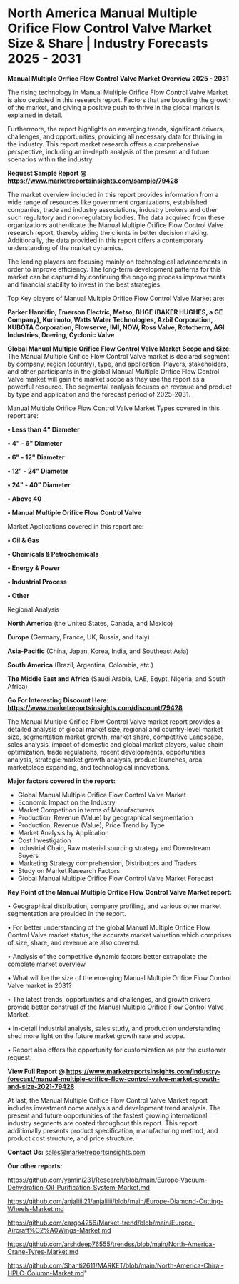 # North America Manual Multiple Orifice Flow Control Valve Market Size & Share | Industry Forecasts 2025 - 2031

<Strong> Manual Multiple Orifice Flow Control Valve Market Overview 2025 - 2031</strong>

The rising technology in Manual Multiple Orifice Flow Control Valve Market is also depicted in this research report. Factors that are boosting the growth of the market, and giving a positive push to thrive in the global market is explained in detail.

Furthermore, the report highlights on emerging trends, significant drivers, challenges, and opportunities, providing all necessary data for thriving in the industry. This report market research offers a comprehensive perspective, including an in-depth analysis of the present and future scenarios within the industry.

<strong>Request Sample Report @ <a href=https://www.marketreportsinsights.com/sample/79428>https://www.marketreportsinsights.com/sample/79428</a></strong>

The market overview included in this report provides information from a wide range of resources like government organizations, established companies, trade and industry associations, industry brokers and other such regulatory and non-regulatory bodies. The data acquired from these organizations authenticate the Manual Multiple Orifice Flow Control Valve research report, thereby aiding the clients in better decision making. Additionally, the data provided in this report offers a contemporary understanding of the market dynamics.

The leading players are focusing mainly on technological advancements in order to improve efficiency. The long-term development patterns for this market can be captured by continuing the ongoing process improvements and financial stability to invest in the best strategies.

Top Key players of Manual Multiple Orifice Flow Control Valve Market are:

<strong>Parker Hannifin, Emerson Electric, Metso, BHGE (BAKER HUGHES, a GE Company), Kurimoto, Watts Water Technologies, Azbil Corporation, KUBOTA Corporation, Flowserve, IMI, NOW, Ross Valve, Rototherm, AGI Industries, Doering, Cyclonic Valve</strong>

<strong><b>Global Manual Multiple Orifice Flow Control Valve Market Scope and Size:</b></strong>
The Manual Multiple Orifice Flow Control Valve market is declared segment by company, region (country), type, and application. Players, stakeholders, and other participants in the global Manual Multiple Orifice Flow Control Valve market will gain the market scope as they use the report as a powerful resource. The segmental analysis focuses on revenue and product by type and application and the forecast period of 2025-2031.

Manual Multiple Orifice Flow Control Valve Market Types covered in this report are:

<strong>• Less than 4&#34; Diameter

• 4&#34; - 6&#34; Diameter

• 6&#34; - 12&#34; Diameter

• 12&#34; - 24&#34; Diameter

• 24&#34; - 40&#34; Diameter

• Above 40

• Manual Multiple Orifice Flow Control Valve</strong>

Market Applications covered in this report are:

<strong>• Oil & Gas

• Chemicals & Petrochemicals

• Energy & Power

• Industrial Process

• Other</strong> 

Regional Analysis

<strong>North America</strong> (the United States, Canada, and Mexico)

<strong>Europe</strong> (Germany, France, UK, Russia, and Italy)

<strong>Asia-Pacific</strong> (China, Japan, Korea, India, and Southeast Asia)

<strong>South America</strong> (Brazil, Argentina, Colombia, etc.)

<strong>The Middle East and Africa</strong> (Saudi Arabia, UAE, Egypt, Nigeria, and South Africa)

<strong>Go For Interesting Discount Here: <a href=https://www.marketreportsinsights.com/discount/79428>https://www.marketreportsinsights.com/discount/79428</a></strong>

The Manual Multiple Orifice Flow Control Valve market report provides a detailed analysis of global market size, regional and country-level market size, segmentation market growth, market share, competitive Landscape, sales analysis, impact of domestic and global market players, value chain optimization, trade regulations, recent developments, opportunities analysis, strategic market growth analysis, product launches, area marketplace expanding, and technological innovations.

<strong><b>Major factors covered in the report:</b></strong>
<ul>
  <li>Global Manual Multiple Orifice Flow Control Valve Market </li>
  <li>Economic Impact on the Industry</li>
  <li>Market Competition in terms of Manufacturers</li>
  <li>Production, Revenue (Value) by geographical segmentation</li>
  <li>Production, Revenue (Value), Price Trend by Type</li>
  <li>Market Analysis by Application</li>
  <li>Cost Investigation</li>
  <li>Industrial Chain, Raw material sourcing strategy and Downstream Buyers</li>
  <li>Marketing Strategy comprehension, Distributors and Traders</li>
  <li>Study on Market Research Factors</li>
  <li>Global Manual Multiple Orifice Flow Control Valve Market Forecast</li>
</ul>

<strong><b>Key Point of the Manual Multiple Orifice Flow Control Valve Market report:</b></strong>

• Geographical distribution, company profiling, and various other market segmentation are provided in the report.

• For better understanding of the global Manual Multiple Orifice Flow Control Valve market status, the accurate market valuation which comprises of size, share, and revenue are also covered.

• Analysis of the competitive dynamic factors better extrapolate the complete market overview

• What will be the size of the emerging Manual Multiple Orifice Flow Control Valve market in 2031?

• The latest trends, opportunities and challenges, and growth drivers provide better construal of the Manual Multiple Orifice Flow Control Valve Market.

• In-detail industrial analysis, sales study, and production understanding shed more light on the future market growth rate and scope.

• Report also offers the opportunity for customization as per the customer request.

<strong><b>View Full Report @ <a href=https://www.marketreportsinsights.com/industry-forecast/manual-multiple-orifice-flow-control-valve-market-growth-and-size-2021-79428>https://www.marketreportsinsights.com/industry-forecast/manual-multiple-orifice-flow-control-valve-market-growth-and-size-2021-79428</a></b></strong>


At last, the Manual Multiple Orifice Flow Control Valve Market report includes investment come analysis and development trend analysis. The present and future opportunities of the fastest growing international industry segments are coated throughout this report. This report additionally presents product specification, manufacturing method, and product cost structure, and price structure.

<strong>Contact Us:</strong>
sales@marketreportsinsights.com

<strong>Our other reports:</strong>

<a href=https://github.com/yamini231/Research/blob/main/Europe-Vacuum-Dehydration-Oil-Purification-System-Market.md>https://github.com/yamini231/Research/blob/main/Europe-Vacuum-Dehydration-Oil-Purification-System-Market.md</a>

<a href=https://github.com/anjaliiii21/anjaliiii/blob/main/Europe-Diamond-Cutting-Wheels-Market.md>https://github.com/anjaliiii21/anjaliiii/blob/main/Europe-Diamond-Cutting-Wheels-Market.md</a>

<a href=https://github.com/cargo4256/Market-trend/blob/main/Europe-Aircraft%C2%A0Wings-Market.md>https://github.com/cargo4256/Market-trend/blob/main/Europe-Aircraft%C2%A0Wings-Market.md</a>

<a href=https://github.com/arshdeep76555/trendss/blob/main/North-America-Crane-Tyres-Market.md>https://github.com/arshdeep76555/trendss/blob/main/North-America-Crane-Tyres-Market.md</a>

<a href=https://github.com/Shanti2611/MARKET/blob/main/North-America-Chiral-HPLC-Column-Market.md>https://github.com/Shanti2611/MARKET/blob/main/North-America-Chiral-HPLC-Column-Market.md</a>"
